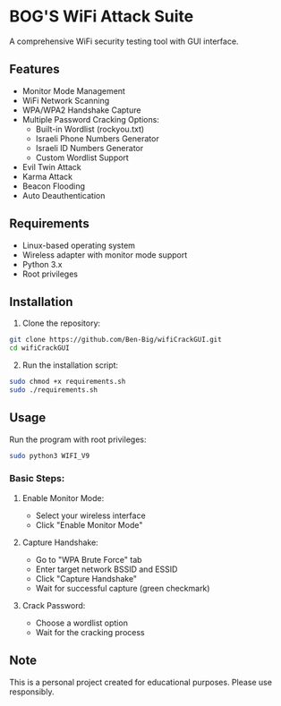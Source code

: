 # BOG'S WiFi Attack Suite

A comprehensive WiFi security testing tool with GUI interface.

## Features

- Monitor Mode Management
- WiFi Network Scanning
- WPA/WPA2 Handshake Capture
- Multiple Password Cracking Options:
  - Built-in Wordlist (rockyou.txt)
  - Israeli Phone Numbers Generator
  - Israeli ID Numbers Generator
  - Custom Wordlist Support
- Evil Twin Attack
- Karma Attack
- Beacon Flooding
- Auto Deauthentication

## Requirements

- Linux-based operating system
- Wireless adapter with monitor mode support
- Python 3.x
- Root privileges

## Installation

1. Clone the repository:
```bash
git clone https://github.com/Ben-Big/wifiCrackGUI.git
cd wifiCrackGUI
```

2. Run the installation script:
```bash
sudo chmod +x requirements.sh
sudo ./requirements.sh
```

## Usage

Run the program with root privileges:
```bash
sudo python3 WIFI_V9
```

### Basic Steps:

1. Enable Monitor Mode:
   - Select your wireless interface
   - Click "Enable Monitor Mode"

2. Capture Handshake:
   - Go to "WPA Brute Force" tab
   - Enter target network BSSID and ESSID
   - Click "Capture Handshake"
   - Wait for successful capture (green checkmark)

3. Crack Password:
   - Choose a wordlist option
   - Wait for the cracking process

## Note

This is a personal project created for educational purposes. Please use responsibly.

